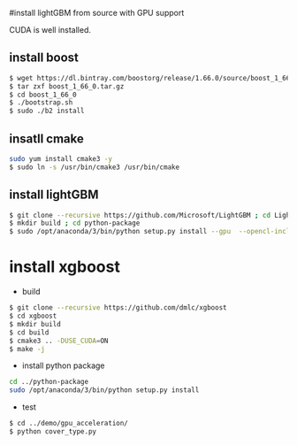 #install lightGBM from source with GPU support

CUDA is well installed.

## install boost

```sh
$ wget https://dl.bintray.com/boostorg/release/1.66.0/source/boost_1_66_0.tar.gz
$ tar zxf boost_1_66_0.tar.gz
$ cd boost_1_66_0
$ ./bootstrap.sh
$ sudo ./b2 install
```


## insatll cmake

```sh
sudo yum install cmake3 -y
$ sudo ln -s /usr/bin/cmake3 /usr/bin/cmake
```

## install lightGBM

```sh
$ git clone --recursive https://github.com/Microsoft/LightGBM ; cd LightGBM
$ mkdir build ; cd python-package
$ sudo /opt/anaconda/3/bin/python setup.py install --gpu  --opencl-include-dir=/usr/local/cuda/include/
```

# install xgboost

* build
```sh
$ git clone --recursive https://github.com/dmlc/xgboost
$ cd xgboost
$ mkdir build
$ cd build
$ cmake3 .. -DUSE_CUDA=ON
$ make -j
```

* install python package

```sh
cd ../python-package
sudo /opt/anaconda/3/bin/python setup.py install
```

* test

```sh
$ cd ../demo/gpu_acceleration/
$ python cover_type.py
```